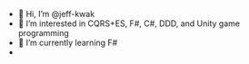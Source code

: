 - 👋 Hi, I’m @jeff-kwak
- 👀 I’m interested in CQRS+ES, F#, C#, DDD, and Unity game programming
- 🌱 I’m currently learning F#
- 
<!---
jeff-kwak/jeff-kwak is a ✨ special ✨ repository because its `README.md` (this file) appears on your GitHub profile.
You can click the Preview link to take a look at your changes.
--->
